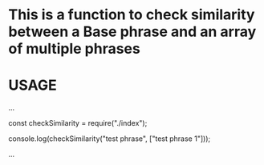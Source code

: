 # This is a function to check similarity between a **Base** phrase and an array of multiple phrases

# USAGE

...

const checkSimilarity = require("./index");

console.log(checkSimilarity("test phrase", ["test phrase 1"]));

...
